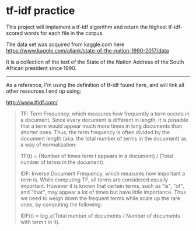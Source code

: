 # tf-idf practice

This project will implement a tf-idf algorithm and return the highest tf-idf-scored words for each file in the corpus.

The data set was acquired from kaggle.com here https://www.kaggle.com/allank/state-of-the-nation-1990-2017/data

It is a collection of the text of the State of the Nation Address of the South African president since 1990.

---

As a reference, I'm using the definition of tf-idf found here, and will link all other resources I end up using:

http://www.tfidf.com/


> TF: Term Frequency, which measures how frequently a term occurs in a document. Since every document is different in length, it is possible that a term would appear much more times in long documents than shorter ones. Thus, the term frequency is often divided by the document length (aka. the total number of terms in the document) as a way of normalization: 
> 
> TF(t) = (Number of times term t appears in a document) / (Total number of terms in the document).
> 
> IDF: Inverse Document Frequency, which measures how important a term is. While computing TF, all terms are considered equally important. However it is known that certain terms, such as "is", "of", and "that", may appear a lot of times but have little importance. Thus we need to weigh down the frequent terms while scale up the rare ones, by computing the following: 
> 
> IDF(t) = log_e(Total number of documents / Number of documents with term t in it).
